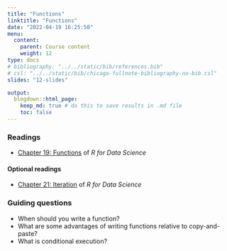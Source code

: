 ```yaml
---
title: "Functions"
linktitle: "Functions"
date: "2022-04-19 16:25:50"
menu:
  content:
    parent: Course content
    weight: 12
type: docs
# bibliography: "../../static/bib/references.bib"
# csl: "../../static/bib/chicago-fullnote-bibliography-no-bib.csl"
slides: "12-slides"

output:
  blogdown::html_page:
    keep_md: true # do this to save results in .md file
    toc: false
---
```


### Readings
- <i class="fas fa-book"></i> [Chapter 19: Functions](https://r4ds.had.co.nz/functions.html) of *R for Data Science*


#### Optional readings
- <i class="fas fa-book"></i> [Chapter 21: Iteration](https://r4ds.had.co.nz/iteration.html) of *R for Data Science*


### Guiding questions
- When should you write a function?
- What are some advantages of writing functions relative to copy-and-paste?
- What is conditional execution?


<!-- ### Slides -->

<!-- The slides for today's lesson are available online as an HTML file. Use the buttons below to open the slides either as an interactive website or as a static PDF (for printing or storing for later). -->

<!-- {{< blogdown/slide-buttons >}} -->

<!-- **Fun fact**: If you type <kbd>?</kbd> (or <kbd>shift</kbd> + <kbd>/</kbd>) while going through the slides, you can see a list of special slide-specific commands. -->

